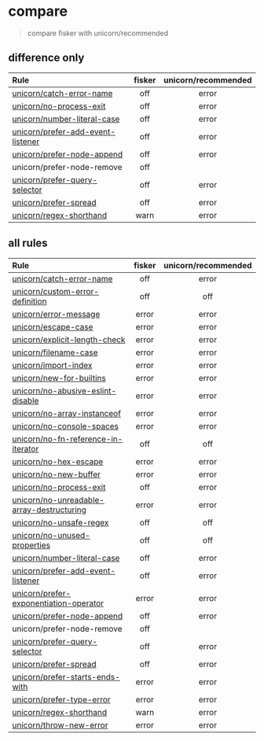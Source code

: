 # compare

> compare fisker with unicorn/recommended

## difference only

| Rule                                                                                                                                           | fisker | unicorn/recommended |
| :--------------------------------------------------------------------------------------------------------------------------------------------- | :----: | :-----------------: |
| [unicorn/catch-error-name](https://github.com/sindresorhus/eslint-plugin-unicorn/blob/v7.1.0/docs/rules/catch-error-name.md)                   |  off   |        error        |
| [unicorn/no-process-exit](https://github.com/sindresorhus/eslint-plugin-unicorn/blob/v7.1.0/docs/rules/no-process-exit.md)                     |  off   |        error        |
| [unicorn/number-literal-case](https://github.com/sindresorhus/eslint-plugin-unicorn/blob/v7.1.0/docs/rules/number-literal-case.md)             |  off   |        error        |
| [unicorn/prefer-add-event-listener](https://github.com/sindresorhus/eslint-plugin-unicorn/blob/v7.1.0/docs/rules/prefer-add-event-listener.md) |  off   |        error        |
| [unicorn/prefer-node-append](https://github.com/sindresorhus/eslint-plugin-unicorn/blob/v7.1.0/docs/rules/prefer-node-append.md)               |  off   |        error        |
| unicorn/prefer-node-remove                                                                                                                     |  off   |
| [unicorn/prefer-query-selector](https://github.com/sindresorhus/eslint-plugin-unicorn/blob/v7.1.0/docs/rules/prefer-query-selector.md)         |  off   |        error        |
| [unicorn/prefer-spread](https://github.com/sindresorhus/eslint-plugin-unicorn/blob/v7.1.0/docs/rules/prefer-spread.md)                         |  off   |        error        |
| [unicorn/regex-shorthand](https://github.com/sindresorhus/eslint-plugin-unicorn/blob/v7.1.0/docs/rules/regex-shorthand.md)                     |  warn  |        error        |

## all rules

| Rule                                                                                                                                                           | fisker | unicorn/recommended |
| :------------------------------------------------------------------------------------------------------------------------------------------------------------- | :----: | :-----------------: |
| [unicorn/catch-error-name](https://github.com/sindresorhus/eslint-plugin-unicorn/blob/v7.1.0/docs/rules/catch-error-name.md)                                   |  off   |        error        |
| [unicorn/custom-error-definition](https://github.com/sindresorhus/eslint-plugin-unicorn/blob/v7.1.0/docs/rules/custom-error-definition.md)                     |  off   |         off         |
| [unicorn/error-message](https://github.com/sindresorhus/eslint-plugin-unicorn/blob/v7.1.0/docs/rules/error-message.md)                                         | error  |        error        |
| [unicorn/escape-case](https://github.com/sindresorhus/eslint-plugin-unicorn/blob/v7.1.0/docs/rules/escape-case.md)                                             | error  |        error        |
| [unicorn/explicit-length-check](https://github.com/sindresorhus/eslint-plugin-unicorn/blob/v7.1.0/docs/rules/explicit-length-check.md)                         | error  |        error        |
| [unicorn/filename-case](https://github.com/sindresorhus/eslint-plugin-unicorn/blob/v7.1.0/docs/rules/filename-case.md)                                         | error  |        error        |
| [unicorn/import-index](https://github.com/sindresorhus/eslint-plugin-unicorn/blob/v7.1.0/docs/rules/import-index.md)                                           | error  |        error        |
| [unicorn/new-for-builtins](https://github.com/sindresorhus/eslint-plugin-unicorn/blob/v7.1.0/docs/rules/new-for-builtins.md)                                   | error  |        error        |
| [unicorn/no-abusive-eslint-disable](https://github.com/sindresorhus/eslint-plugin-unicorn/blob/v7.1.0/docs/rules/no-abusive-eslint-disable.md)                 | error  |        error        |
| [unicorn/no-array-instanceof](https://github.com/sindresorhus/eslint-plugin-unicorn/blob/v7.1.0/docs/rules/no-array-instanceof.md)                             | error  |        error        |
| [unicorn/no-console-spaces](https://github.com/sindresorhus/eslint-plugin-unicorn/blob/v7.1.0/docs/rules/no-console-spaces.md)                                 | error  |        error        |
| [unicorn/no-fn-reference-in-iterator](https://github.com/sindresorhus/eslint-plugin-unicorn/blob/v7.1.0/docs/rules/no-fn-reference-in-iterator.md)             |  off   |         off         |
| [unicorn/no-hex-escape](https://github.com/sindresorhus/eslint-plugin-unicorn/blob/v7.1.0/docs/rules/no-hex-escape.md)                                         | error  |        error        |
| [unicorn/no-new-buffer](https://github.com/sindresorhus/eslint-plugin-unicorn/blob/v7.1.0/docs/rules/no-new-buffer.md)                                         | error  |        error        |
| [unicorn/no-process-exit](https://github.com/sindresorhus/eslint-plugin-unicorn/blob/v7.1.0/docs/rules/no-process-exit.md)                                     |  off   |        error        |
| [unicorn/no-unreadable-array-destructuring](https://github.com/sindresorhus/eslint-plugin-unicorn/blob/v7.1.0/docs/rules/no-unreadable-array-destructuring.md) | error  |        error        |
| [unicorn/no-unsafe-regex](https://github.com/sindresorhus/eslint-plugin-unicorn/blob/v7.1.0/docs/rules/no-unsafe-regex.md)                                     |  off   |         off         |
| [unicorn/no-unused-properties](https://github.com/sindresorhus/eslint-plugin-unicorn/blob/v7.1.0/docs/rules/no-unused-properties.md)                           |  off   |         off         |
| [unicorn/number-literal-case](https://github.com/sindresorhus/eslint-plugin-unicorn/blob/v7.1.0/docs/rules/number-literal-case.md)                             |  off   |        error        |
| [unicorn/prefer-add-event-listener](https://github.com/sindresorhus/eslint-plugin-unicorn/blob/v7.1.0/docs/rules/prefer-add-event-listener.md)                 |  off   |        error        |
| [unicorn/prefer-exponentiation-operator](https://github.com/sindresorhus/eslint-plugin-unicorn/blob/v7.1.0/docs/rules/prefer-exponentiation-operator.md)       | error  |        error        |
| [unicorn/prefer-node-append](https://github.com/sindresorhus/eslint-plugin-unicorn/blob/v7.1.0/docs/rules/prefer-node-append.md)                               |  off   |        error        |
| unicorn/prefer-node-remove                                                                                                                                     |  off   |
| [unicorn/prefer-query-selector](https://github.com/sindresorhus/eslint-plugin-unicorn/blob/v7.1.0/docs/rules/prefer-query-selector.md)                         |  off   |        error        |
| [unicorn/prefer-spread](https://github.com/sindresorhus/eslint-plugin-unicorn/blob/v7.1.0/docs/rules/prefer-spread.md)                                         |  off   |        error        |
| [unicorn/prefer-starts-ends-with](https://github.com/sindresorhus/eslint-plugin-unicorn/blob/v7.1.0/docs/rules/prefer-starts-ends-with.md)                     | error  |        error        |
| [unicorn/prefer-type-error](https://github.com/sindresorhus/eslint-plugin-unicorn/blob/v7.1.0/docs/rules/prefer-type-error.md)                                 | error  |        error        |
| [unicorn/regex-shorthand](https://github.com/sindresorhus/eslint-plugin-unicorn/blob/v7.1.0/docs/rules/regex-shorthand.md)                                     |  warn  |        error        |
| [unicorn/throw-new-error](https://github.com/sindresorhus/eslint-plugin-unicorn/blob/v7.1.0/docs/rules/throw-new-error.md)                                     | error  |        error        |
